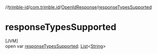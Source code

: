 //[trimble-id](../../../index.md)/[com.trimble.id](../index.md)/[OpenIdResponse](index.md)/[responseTypesSupported](response-types-supported.md)

# responseTypesSupported

[JVM]\
open var [responseTypesSupported](response-types-supported.md): [List](https://docs.oracle.com/javase/8/docs/api/java/util/List.html)&lt;[String](https://docs.oracle.com/javase/8/docs/api/java/lang/String.html)&gt;
